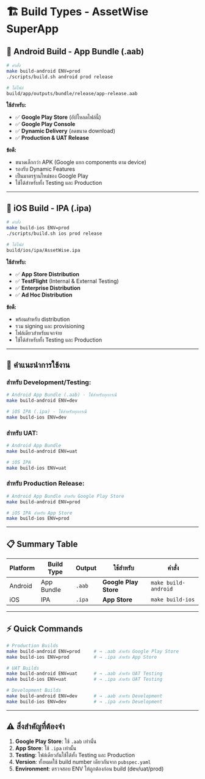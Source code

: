 # 🏗️ Build Types - AssetWise SuperApp

## 📱 Android Build - App Bundle (.aab)

```bash
# คำสั่ง
make build-android ENV=prod
./scripts/build.sh android prod release

# ได้ไฟล์
build/app/outputs/bundle/release/app-release.aab
```

**ใช้สำหรับ:**

- ✅ **Google Play Store** (อัปโหลดไฟล์นี้)
- ✅ **Google Play Console**
- ✅ **Dynamic Delivery** (ลดขนาด download)
- ✅ **Production & UAT Release**

**ข้อดี:**

- ขนาดเล็กกว่า APK (Google แยก components ตาม device)
- รองรับ Dynamic Features
- เป็นมาตรฐานใหม่ของ Google Play
- ใช้ได้สำหรับทั้ง Testing และ Production

---

## 🍎 iOS Build - IPA (.ipa)

```bash
# คำสั่ง
make build-ios ENV=prod
./scripts/build.sh ios prod release

# ได้ไฟล์
build/ios/ipa/AssetWise.ipa
```

**ใช้สำหรับ:**

- ✅ **App Store Distribution**
- ✅ **TestFlight** (Internal & External Testing)
- ✅ **Enterprise Distribution**
- ✅ **Ad Hoc Distribution**

**ข้อดี:**

- พร้อมสำหรับ distribution
- รวม signing และ provisioning
- ไฟล์เดียวสำหรับแจกจ่าย
- ใช้ได้สำหรับทั้ง Testing และ Production

---

## 🎯 คำแนะนำการใช้งาน

### สำหรับ **Development/Testing:**

```bash
# Android App Bundle (.aab) - ใช้สำหรับทุกกรณี
make build-android ENV=dev

# iOS IPA (.ipa) - ใช้สำหรับทุกกรณี
make build-ios ENV=dev
```

### สำหรับ **UAT:**

```bash
# Android App Bundle
make build-android ENV=uat

# iOS IPA
make build-ios ENV=uat
```

### สำหรับ **Production Release:**

```bash
# Android App Bundle สำหรับ Google Play Store
make build-android ENV=prod

# iOS IPA สำหรับ App Store
make build-ios ENV=prod
```

---

## 📋 Summary Table

| Platform | Build Type | Output | ใช้สำหรับ             | คำสั่ง               |
| -------- | ---------- | ------ | --------------------- | -------------------- |
| Android  | App Bundle | `.aab` | **Google Play Store** | `make build-android` |
| iOS      | IPA        | `.ipa` | **App Store**         | `make build-ios`     |

---

## ⚡ Quick Commands

```bash
# Production Builds
make build-android ENV=prod     # → .aab สำหรับ Google Play Store
make build-ios ENV=prod         # → .ipa สำหรับ App Store

# UAT Builds
make build-android ENV=uat      # → .aab สำหรับ UAT Testing
make build-ios ENV=uat          # → .ipa สำหรับ UAT Testing

# Development Builds
make build-android ENV=dev      # → .aab สำหรับ Development
make build-ios ENV=dev          # → .ipa สำหรับ Development
```

---

## ⚠️ สิ่งสำคัญที่ต้องจำ

1. **Google Play Store**: ใช้ `.aab` เท่านั้น
2. **App Store**: ใช้ `.ipa` เท่านั้น
3. **Testing**: ไฟล์เดียวกันใช้ได้ทั้ง Testing และ Production
4. **Version**: ทั้งหมดใช้ build number เดียวกันจาก `pubspec.yaml`
5. **Environment**: ตรวจสอบ ENV ให้ถูกต้องก่อน build (dev/uat/prod)
